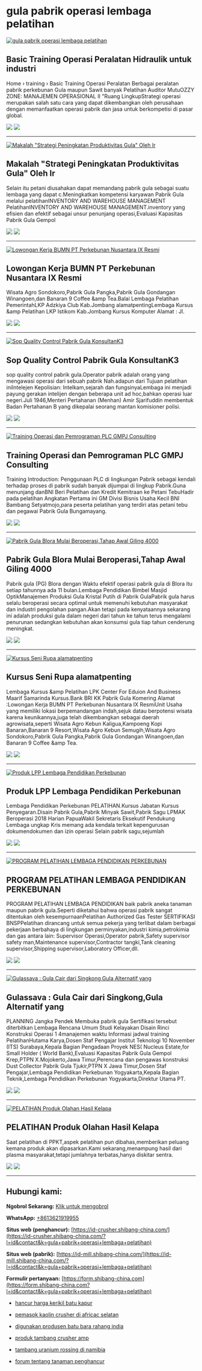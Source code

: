 # gula pabrik operasi lembaga pelatihan

<a href="https://swt.shibang-china.com/?l=id&img&k=gula+pabrik+operasi+lembaga+pelatihan" target="_blank">![gula pabrik operasi lembaga pelatihan](http://static.shibang-china.com/all-800x300/683.jpg)</a>

## Basic Training Operasi Peralatan Hidraulik untuk industri
Home › training › Basic Training Operasi Peralatan Berbagai peralatan pabrik perkebunan Gula maupun Sawit banyak Pelatihan Auditor MutuOZZY ZONE: MANAJEMEN OPERASIONAL II "Ruang LingkupStrategi operasi merupakan salah satu cara yang dapat dikembangkan oleh perusahaan dengan memanfaatkan operasi pabrik dan jasa untuk berkompetisi di pasar global.


<a href="https://whatsapp.shibangsoft.com/WhatsApp.php" target="_blank" title="WhatsApp">![](http://static.shibang-china.com/icon/whatsapp.png)</a> <a href="https://swt.shibang-china.com/?l=id&icon&k=gula+pabrik+operasi+lembaga+pelatihan" target="_blank">![](http://static.shibang-china.com/icon/chat-id.png)</a>

---

<a href="https://swt.shibang-china.com/?l=id&img&k=gula+pabrik+operasi+lembaga+pelatihan" target="_blank">![Makalah "Strategi Peningkatan Produktivitas Gula" Oleh Ir](http://static.shibang-china.com/all-800x300/212.jpg)</a>

## Makalah "Strategi Peningkatan Produktivitas Gula" Oleh Ir
Selain itu petani diusahakan dapat memandang pabrik gula sebagai suatu lembaga yang dapat c.Meningkatkan kompetensi karyawan Pabrik Gula melalui pelatihanINVENTORY AND WAREHOUSE MANAGEMENT PelatihanINVENTORY AND WAREHOUSE MANAGEMENT.inventory yang efisien dan efektif sebagai unsur penunjang operasi,Evaluasi Kapasitas Pabrik Gula Gempol


<a href="https://whatsapp.shibangsoft.com/WhatsApp.php" target="_blank" title="WhatsApp">![](http://static.shibang-china.com/icon/whatsapp.png)</a> <a href="https://swt.shibang-china.com/?l=id&icon&k=gula+pabrik+operasi+lembaga+pelatihan" target="_blank">![](http://static.shibang-china.com/icon/chat-id.png)</a>

---

<a href="https://swt.shibang-china.com/?l=id&img&k=gula+pabrik+operasi+lembaga+pelatihan" target="_blank">![Lowongan Kerja BUMN PT Perkebunan Nusantara IX Resmi](http://static.shibang-china.com/all-800x300/763.jpg)</a>

## Lowongan Kerja BUMN PT Perkebunan Nusantara IX Resmi
Wisata Agro Sondokoro,Pabrik Gula Pangka,Pabrik Gula Gondangan Winangoen,dan Banaran 9 Coffee &amp Tea.Balai Lembaga Pelatihan PemerintahLKP Adzkiya Club Kab.Jombang alamatpentingLembaga Kursus &amp Pelatihan LKP Istikom Kab.Jombang Kursus Komputer Alamat : Jl.


<a href="https://whatsapp.shibangsoft.com/WhatsApp.php" target="_blank" title="WhatsApp">![](http://static.shibang-china.com/icon/whatsapp.png)</a> <a href="https://swt.shibang-china.com/?l=id&icon&k=gula+pabrik+operasi+lembaga+pelatihan" target="_blank">![](http://static.shibang-china.com/icon/chat-id.png)</a>

---

<a href="https://swt.shibang-china.com/?l=id&img&k=gula+pabrik+operasi+lembaga+pelatihan" target="_blank">![Sop Quality Control Pabrik Gula KonsultanK3](http://static.shibang-china.com/all-800x300/690.jpg)</a>

## Sop Quality Control Pabrik Gula KonsultanK3
sop quality control pabrik gula.Operator pabrik adalah orang yang mengawasi operasi dari sebuah pabrik Nah.adapun dari Tujuan pelatihan iniIntelejen Kepolisian: Intelkam,sejarah dan fungsinyaLembaga ini menjadi payung gerakan intelijen dengan beberapa unit ad hoc,bahkan operasi luar negeri.Juli 1946,Menteri Pertahanan (Menhan) Amir Sjarifuddin membentuk Badan Pertahanan B yang dikepalai seorang mantan komisioner polisi.


<a href="https://whatsapp.shibangsoft.com/WhatsApp.php" target="_blank" title="WhatsApp">![](http://static.shibang-china.com/icon/whatsapp.png)</a> <a href="https://swt.shibang-china.com/?l=id&icon&k=gula+pabrik+operasi+lembaga+pelatihan" target="_blank">![](http://static.shibang-china.com/icon/chat-id.png)</a>

---

<a href="https://swt.shibang-china.com/?l=id&img&k=gula+pabrik+operasi+lembaga+pelatihan" target="_blank">![Training Operasi dan Pemrograman PLC GMPJ Consulting](http://static.shibang-china.com/all-800x300/1377.jpg)</a>

## Training Operasi dan Pemrograman PLC GMPJ Consulting
Training Introduction: Penggunaan PLC di lingkungan Pabrik sebagai kendali terhadap proses di pabrik sudah banyak dijumpai di lingkup Pabrik.Guna menunjang danBNI Beri Pelatihan dan Kredit Kemitraan ke Petani TebuHadir pada pelatihan Angkatan Pertama ini GM Divisi Bisnis Usaha Kecil BNI Bambang Setyatmojo,para peserta pelatihan yang terdiri atas petani tebu dan pegawai Pabrik Gula Bungamayang.


<a href="https://whatsapp.shibangsoft.com/WhatsApp.php" target="_blank" title="WhatsApp">![](http://static.shibang-china.com/icon/whatsapp.png)</a> <a href="https://swt.shibang-china.com/?l=id&icon&k=gula+pabrik+operasi+lembaga+pelatihan" target="_blank">![](http://static.shibang-china.com/icon/chat-id.png)</a>

---

<a href="https://swt.shibang-china.com/?l=id&img&k=gula+pabrik+operasi+lembaga+pelatihan" target="_blank">![Pabrik Gula Blora Mulai Beroperasi,Tahap Awal Giling 4000](http://static.shibang-china.com/all-800x300/184.jpg)</a>

## Pabrik Gula Blora Mulai Beroperasi,Tahap Awal Giling 4000
Pabrik gula (PG) Blora dengan Waktu efektif operasi pabrik gula di Blora itu setiap tahunnya ada 11 bulan.Lembaga Pendidikan Bimbel Masjid OptikManajemen Produksi Gula Kristal Putih di Pabrik GulaPabrik gula harus selalu beroperasi secara optimal untuk memenuhi kebutuhan masyarakat dan industri pengolahan pangan.Akan tetapi pada kenyataannya sekarang ini adalah produksi gula dalam negeri dari tahun ke tahun terus mengalami penurunan sedangkan kebutuhan akan konsumsi gula tiap tahun cenderung meningkat.


<a href="https://whatsapp.shibangsoft.com/WhatsApp.php" target="_blank" title="WhatsApp">![](http://static.shibang-china.com/icon/whatsapp.png)</a> <a href="https://swt.shibang-china.com/?l=id&icon&k=gula+pabrik+operasi+lembaga+pelatihan" target="_blank">![](http://static.shibang-china.com/icon/chat-id.png)</a>

---

<a href="https://swt.shibang-china.com/?l=id&img&k=gula+pabrik+operasi+lembaga+pelatihan" target="_blank">![Kursus Seni Rupa alamatpenting](http://static.shibang-china.com/all-800x300/804.jpg)</a>

## Kursus Seni Rupa alamatpenting
Lembaga Kursus &amp Pelatihan LPK Center For Eduion And Business Maarif Samarinda Kursus.Bank BRI KK Pabrik Gula Komering Alamat :Lowongan Kerja BUMN PT Perkebunan Nusantara IX ResmiUnit Usaha yang memiliki lokasi berpemandangan indah,sejuk datau berpotensi wisata karena keunikannya,juga telah dikembangkan sebagai daerah agrowisata,seperti Wisata Agro Kebun Kaligua,Kampoeng Kopi Banaran,Banaran 9 Resort,Wisata Agro Kebun Semugih,Wisata Agro Sondokoro,Pabrik Gula Pangka,Pabrik Gula Gondangan Winangoen,dan Banaran 9 Coffee &amp Tea.


<a href="https://whatsapp.shibangsoft.com/WhatsApp.php" target="_blank" title="WhatsApp">![](http://static.shibang-china.com/icon/whatsapp.png)</a> <a href="https://swt.shibang-china.com/?l=id&icon&k=gula+pabrik+operasi+lembaga+pelatihan" target="_blank">![](http://static.shibang-china.com/icon/chat-id.png)</a>

---

<a href="https://swt.shibang-china.com/?l=id&img&k=gula+pabrik+operasi+lembaga+pelatihan" target="_blank">![Produk LPP Lembaga Pendidikan Perkebunan](http://static.shibang-china.com/all-800x300/465.jpg)</a>

## Produk LPP Lembaga Pendidikan Perkebunan
Lembaga Pendidikan Perkebunan PELATIHAN.Kursus Jabatan Kursus Penyegaran.Disain Pabrik Gula,Pabrik Minyak Sawit,Pabrik Sagu LPMAK Beroperasi 2018 Harian PapuaWakil Sekretaris Eksekutif Pendukung Lembaga ungkap Kris memang ada kendala terkait kepengurusan dokumendokumen dan izin operasi Selain pabrik sagu,sejumlah


<a href="https://whatsapp.shibangsoft.com/WhatsApp.php" target="_blank" title="WhatsApp">![](http://static.shibang-china.com/icon/whatsapp.png)</a> <a href="https://swt.shibang-china.com/?l=id&icon&k=gula+pabrik+operasi+lembaga+pelatihan" target="_blank">![](http://static.shibang-china.com/icon/chat-id.png)</a>

---

<a href="https://swt.shibang-china.com/?l=id&img&k=gula+pabrik+operasi+lembaga+pelatihan" target="_blank">![PROGRAM PELATIHAN LEMBAGA PENDIDIKAN PERKEBUNAN](http://static.shibang-china.com/all-800x300/635.jpg)</a>

## PROGRAM PELATIHAN LEMBAGA PENDIDIKAN PERKEBUNAN
PROGRAM PELATIHAN LEMBAGA PENDIDIKAN baik pabrik aneka tanaman maupun pabrik gula.Seperti diketahui bahwa operasi pabrik sangat ditentukan oleh kesempurnaanPelatihan Authorized Gas Tester SERTIFIKASI BNSPPelatihan dirancang untuk semua pekerja yang terlibat dalam berbagai pekerjaan berbahaya di lingkungan perminyakan,industri kimia,petrokimia dan gas antara lain: Supervisor Operasi,Operator pabrik,Safety supervisor safety man,Maintenance supervisor,Contractor tangki,Tank cleaning supervisor,Shipping supervisor,Laboratory Officer,dll.


<a href="https://whatsapp.shibangsoft.com/WhatsApp.php" target="_blank" title="WhatsApp">![](http://static.shibang-china.com/icon/whatsapp.png)</a> <a href="https://swt.shibang-china.com/?l=id&icon&k=gula+pabrik+operasi+lembaga+pelatihan" target="_blank">![](http://static.shibang-china.com/icon/chat-id.png)</a>

---

<a href="https://swt.shibang-china.com/?l=id&img&k=gula+pabrik+operasi+lembaga+pelatihan" target="_blank">![Gulassava : Gula Cair dari Singkong,Gula Alternatif yang](http://static.shibang-china.com/all-800x300/747.jpg)</a>

## Gulassava : Gula Cair dari Singkong,Gula Alternatif yang
PLANNING Jangka Pendek Membuka pabrik gula Sertifikasi tersebut diterbitkan Lembaga Rencana Umum Studi Kelayakan Disain Rinci Konstruksi Operasi 1 4manajemen waktu Informasi jadwal training PelatihanHutama Karya,Dosen Staf Pengajar Institut Teknologi 10 November (ITS) Surabaya,Kepala Bagian Pengadaan Proyek NES( Nucleus Estate,for Small Holder ( World Bank),Evaluasi Kapasitas Pabrik Gula Gempol Krep,PTPN X.Mojokerto,Jawa Timur,Perencana dan pengawas konstruksi Dust Collector Pabrik Gula Tjukir,PTPN X Jawa Timur,Dosen Staf Pengajar,Lembaga Pendidikan Perkebunan Yogyakarta,Kepala Bagian Teknik,Lembaga Pendidikan Perkebunan Yogyakarta,Direktur Utama PT.


<a href="https://whatsapp.shibangsoft.com/WhatsApp.php" target="_blank" title="WhatsApp">![](http://static.shibang-china.com/icon/whatsapp.png)</a> <a href="https://swt.shibang-china.com/?l=id&icon&k=gula+pabrik+operasi+lembaga+pelatihan" target="_blank">![](http://static.shibang-china.com/icon/chat-id.png)</a>

---

<a href="https://swt.shibang-china.com/?l=id&img&k=gula+pabrik+operasi+lembaga+pelatihan" target="_blank">![PELATIHAN Produk Olahan Hasil Kelapa](http://static.shibang-china.com/all-800x300/670.jpg)</a>

## PELATIHAN Produk Olahan Hasil Kelapa
Saat pelatihan di PPKT,aspek pelatihan pun dibahas,memberikan peluang kemana produk akan dipasarkan.Kami sekarang,menampung hasil dari plasma masyarakat,tetapi jumlahnya terbatas,hanya diskitar sentra.

<a href="https://whatsapp.shibangsoft.com/WhatsApp.php" target="_blank" title="WhatsApp">![](http://static.shibang-china.com/icon/whatsapp.png)</a> <a href="https://swt.shibang-china.com/?l=id&icon&k=gula+pabrik+operasi+lembaga+pelatihan" target="_blank">![](http://static.shibang-china.com/icon/chat-id.png)</a>

---
## Hubungi kami:

**Ngobrol Sekarang:** [Klik untuk mengobrol](https://swt.shibang-china.com?l=id&contact&k=gula+pabrik+operasi+lembaga+pelatihan)

**WhatsApp:**  [+8613621919955](https://whatsapp.shibangsoft.com/WhatsApp.php)

**Situs web (penghancur):** [https://id-crusher.shibang-china.com/](https://id-crusher.shibang-china.com/?l=id&contact&k=gula+pabrik+operasi+lembaga+pelatihan)

**Situs web (pabrik):** [https://id-mill.shibang-china.com/](https://id-mill.shibang-china.com/?l=id&contact&k=gula+pabrik+operasi+lembaga+pelatihan)

**Formulir pertanyaan:** [https://form.shibang-china.com](https://form.shibang-china.com?l=id&contact&k=gula+pabrik+operasi+lembaga+pelatihan)

* [hancur harga kerikil batu kapur](../45/hancur%20harga%20kerikil%20batu%20kapur.md)

* [pemasok kaolin crusher di africac selatan](../50/pemasok%20kaolin%20crusher%20di%20africac%20selatan.md)

* [digunakan produsen batu bara rahang india](../50/digunakan%20produsen%20batu%20bara%20rahang%20india.md)

* [produk tambang crusher amp](../50/produk%20tambang%20crusher%20amp.md)

* [tambang uranium rossing di namibia](../43/tambang%20uranium%20rossing%20di%20namibia.md)

* [forum tentang tanaman penghancur](../44/forum%20tentang%20tanaman%20penghancur.md)